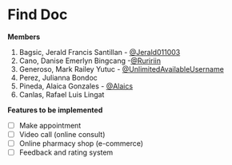 # Find Doc

**Members**

1. Bagsic, Jerald Francis Santillan - [@Jerald011003](https://gitlab.com/Jerald011003)
2. Cano, Danise Emerlyn Bingcang -[@Ruririin](https://gitlab.com/Ruririin)
3.  Generoso, Mark Railey Yutuc - [@UnlimitedAvailableUsername](https://gitlab.com/UnlimitedAvailableUsername)
4. Perez, Julianna Bondoc
5. Pineda, Alaica Gonzales - [@Alaics](https://gitlab.com/Alaics)
6. Canlas, Rafael Luis Lingat

**Features to be implemented**

- [ ] Make appointment
- [ ] Video call (online consult)
- [ ] Online pharmacy shop (e-commerce)
- [ ] Feedback and rating system